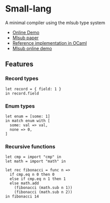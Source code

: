 # Small-lang

A minimal compiler using the mlsub type system
* [Online Demo](https://andrewhickman.dev/)
* [Mlsub paper](https://www.cl.cam.ac.uk/~sd601/thesis.pdf)
* [Reference implementation in OCaml](https://github.com/stedolan/mlsub)
* [Mlsub online demo](https://www.cl.cam.ac.uk/~sd601/mlsub/)

## Features

### Record types
```
let record = { field: 1 }
in record.field
```

### Enum types
```
let enum = [some: 1]
in match enum with [
  some: val => val,
  none => 0,
]
```

### Recursive functions
```
let cmp = import "cmp" in
let math = import "math" in

let rec fibonacci = func n =>
  if cmp.eq n 0 then 0
  else if cmp.eq n 1 then 1
  else math.add
    (fibonacci (math.sub n 1))
    (fibonacci (math.sub n 2))
in fibonacci 14
```